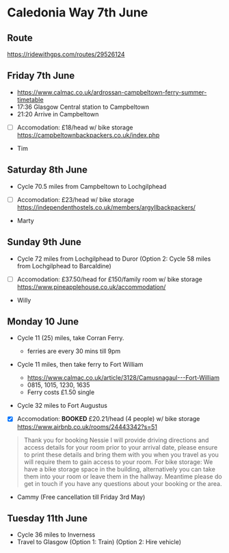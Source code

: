 # Caledonia Way 7th June

## Route
https://ridewithgps.com/routes/29526124

## Friday 7th June
- https://www.calmac.co.uk/ardrossan-campbeltown-ferry-summer-timetable
- 17:36 Glasgow Central station to Campbeltown
- 21:20 Arrive in Campbeltown
- [ ] Accomodation: £18/head w/ bike storage https://campbeltownbackpackers.co.uk/index.php
- Tim

## Saturday 8th June
- Cycle 70.5 miles from Campbeltown to Lochgilphead
- [ ] Accomodation: £23/head w/ bike storage https://independenthostels.co.uk/members/argyllbackpackers/
- Marty

## Sunday 9th June
- Cycle 72 miles from Lochgilphead to Duror
(Option 2: Cycle 58 miles from Lochgilphead to Barcaldine)
- [ ] Accomodation: £37.50/head for £150/family room w/ bike storage https://www.pineapplehouse.co.uk/accommodation/
- Willy


## Monday 10 June
- Cycle 11 (25) miles, take Corran Ferry.
    - ferries are every 30 mins till 9pm
    
- Cycle 11 miles, then take ferry to Fort William
    - https://www.calmac.co.uk/article/3128/Camusnagaul---Fort-William
    - 0815, 1015, 1230, 1635
    - Ferry costs £1.50 single
    
- Cycle 32 miles to Fort Augustus
- [x] Accomodation: **BOOKED** £20.21/head (4 people) w/ bike storage https://www.airbnb.co.uk/rooms/24443342?s=51
> Thank you for booking Nessie I will provide driving directions and access details for your room prior to your arrival date, please ensure to print these details and bring them with you when you travel as you will require them to gain access to your room. For bike storage: We have a bike storage space in the building, alternatively you can take them into your room or leave them in the hallway. Meantime please do get in touch if you have any questions about your booking or the area.
- Cammy (Free cancellation till Friday 3rd May)

## Tuesday 11th June
- Cycle 36 miles to Inverness
- Travel to Glasgow (Option 1: Train) (Option 2: Hire vehicle)
